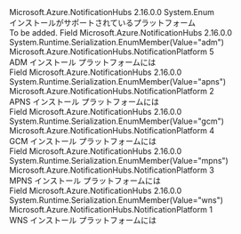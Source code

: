 <Type Name="NotificationPlatform" FullName="Microsoft.Azure.NotificationHubs.NotificationPlatform">
  <TypeSignature Language="C#" Value="public enum NotificationPlatform" />
  <TypeSignature Language="ILAsm" Value=".class public auto ansi sealed NotificationPlatform extends System.Enum" />
  <TypeSignature Language="DocId" Value="T:Microsoft.Azure.NotificationHubs.NotificationPlatform" />
  <TypeSignature Language="VB.NET" Value="Public Enum NotificationPlatform" />
  <TypeSignature Language="F#" Value="type NotificationPlatform = " />
  <AssemblyInfo>
    <AssemblyName>Microsoft.Azure.NotificationHubs</AssemblyName>
    <AssemblyVersion>2.16.0.0</AssemblyVersion>
  </AssemblyInfo>
  <Base>
    <BaseTypeName>System.Enum</BaseTypeName>
  </Base>
  <Docs>
    <summary>
            インストールがサポートされているプラットフォーム
            </summary>
    <remarks>To be added.</remarks>
  </Docs>
  <Members>
    <Member MemberName="Adm">
      <MemberSignature Language="C#" Value="Adm" />
      <MemberSignature Language="ILAsm" Value=".field public static literal valuetype Microsoft.Azure.NotificationHubs.NotificationPlatform Adm = int32(5)" />
      <MemberSignature Language="DocId" Value="F:Microsoft.Azure.NotificationHubs.NotificationPlatform.Adm" />
      <MemberSignature Language="VB.NET" Value="Adm" />
      <MemberSignature Language="F#" Value="Adm = 5" Usage="Microsoft.Azure.NotificationHubs.NotificationPlatform.Adm" />
      <MemberType>Field</MemberType>
      <AssemblyInfo>
        <AssemblyName>Microsoft.Azure.NotificationHubs</AssemblyName>
        <AssemblyVersion>2.16.0.0</AssemblyVersion>
      </AssemblyInfo>
      <Attributes>
        <Attribute>
          <AttributeName>System.Runtime.Serialization.EnumMember(Value="adm")</AttributeName>
        </Attribute>
      </Attributes>
      <ReturnValue>
        <ReturnType>Microsoft.Azure.NotificationHubs.NotificationPlatform</ReturnType>
      </ReturnValue>
      <MemberValue>5</MemberValue>
      <Docs>
        <summary>
            ADM インストール プラットフォームには
            </summary>
      </Docs>
    </Member>
    <Member MemberName="Apns">
      <MemberSignature Language="C#" Value="Apns" />
      <MemberSignature Language="ILAsm" Value=".field public static literal valuetype Microsoft.Azure.NotificationHubs.NotificationPlatform Apns = int32(2)" />
      <MemberSignature Language="DocId" Value="F:Microsoft.Azure.NotificationHubs.NotificationPlatform.Apns" />
      <MemberSignature Language="VB.NET" Value="Apns" />
      <MemberSignature Language="F#" Value="Apns = 2" Usage="Microsoft.Azure.NotificationHubs.NotificationPlatform.Apns" />
      <MemberType>Field</MemberType>
      <AssemblyInfo>
        <AssemblyName>Microsoft.Azure.NotificationHubs</AssemblyName>
        <AssemblyVersion>2.16.0.0</AssemblyVersion>
      </AssemblyInfo>
      <Attributes>
        <Attribute>
          <AttributeName>System.Runtime.Serialization.EnumMember(Value="apns")</AttributeName>
        </Attribute>
      </Attributes>
      <ReturnValue>
        <ReturnType>Microsoft.Azure.NotificationHubs.NotificationPlatform</ReturnType>
      </ReturnValue>
      <MemberValue>2</MemberValue>
      <Docs>
        <summary>
            APNS インストール プラットフォームには
            </summary>
      </Docs>
    </Member>
    <Member MemberName="Gcm">
      <MemberSignature Language="C#" Value="Gcm" />
      <MemberSignature Language="ILAsm" Value=".field public static literal valuetype Microsoft.Azure.NotificationHubs.NotificationPlatform Gcm = int32(4)" />
      <MemberSignature Language="DocId" Value="F:Microsoft.Azure.NotificationHubs.NotificationPlatform.Gcm" />
      <MemberSignature Language="VB.NET" Value="Gcm" />
      <MemberSignature Language="F#" Value="Gcm = 4" Usage="Microsoft.Azure.NotificationHubs.NotificationPlatform.Gcm" />
      <MemberType>Field</MemberType>
      <AssemblyInfo>
        <AssemblyName>Microsoft.Azure.NotificationHubs</AssemblyName>
        <AssemblyVersion>2.16.0.0</AssemblyVersion>
      </AssemblyInfo>
      <Attributes>
        <Attribute>
          <AttributeName>System.Runtime.Serialization.EnumMember(Value="gcm")</AttributeName>
        </Attribute>
      </Attributes>
      <ReturnValue>
        <ReturnType>Microsoft.Azure.NotificationHubs.NotificationPlatform</ReturnType>
      </ReturnValue>
      <MemberValue>4</MemberValue>
      <Docs>
        <summary>
            GCM インストール プラットフォームには
            </summary>
      </Docs>
    </Member>
    <Member MemberName="Mpns">
      <MemberSignature Language="C#" Value="Mpns" />
      <MemberSignature Language="ILAsm" Value=".field public static literal valuetype Microsoft.Azure.NotificationHubs.NotificationPlatform Mpns = int32(3)" />
      <MemberSignature Language="DocId" Value="F:Microsoft.Azure.NotificationHubs.NotificationPlatform.Mpns" />
      <MemberSignature Language="VB.NET" Value="Mpns" />
      <MemberSignature Language="F#" Value="Mpns = 3" Usage="Microsoft.Azure.NotificationHubs.NotificationPlatform.Mpns" />
      <MemberType>Field</MemberType>
      <AssemblyInfo>
        <AssemblyName>Microsoft.Azure.NotificationHubs</AssemblyName>
        <AssemblyVersion>2.16.0.0</AssemblyVersion>
      </AssemblyInfo>
      <Attributes>
        <Attribute>
          <AttributeName>System.Runtime.Serialization.EnumMember(Value="mpns")</AttributeName>
        </Attribute>
      </Attributes>
      <ReturnValue>
        <ReturnType>Microsoft.Azure.NotificationHubs.NotificationPlatform</ReturnType>
      </ReturnValue>
      <MemberValue>3</MemberValue>
      <Docs>
        <summary>
            MPNS インストール プラットフォームには
            </summary>
      </Docs>
    </Member>
    <Member MemberName="Wns">
      <MemberSignature Language="C#" Value="Wns" />
      <MemberSignature Language="ILAsm" Value=".field public static literal valuetype Microsoft.Azure.NotificationHubs.NotificationPlatform Wns = int32(1)" />
      <MemberSignature Language="DocId" Value="F:Microsoft.Azure.NotificationHubs.NotificationPlatform.Wns" />
      <MemberSignature Language="VB.NET" Value="Wns" />
      <MemberSignature Language="F#" Value="Wns = 1" Usage="Microsoft.Azure.NotificationHubs.NotificationPlatform.Wns" />
      <MemberType>Field</MemberType>
      <AssemblyInfo>
        <AssemblyName>Microsoft.Azure.NotificationHubs</AssemblyName>
        <AssemblyVersion>2.16.0.0</AssemblyVersion>
      </AssemblyInfo>
      <Attributes>
        <Attribute>
          <AttributeName>System.Runtime.Serialization.EnumMember(Value="wns")</AttributeName>
        </Attribute>
      </Attributes>
      <ReturnValue>
        <ReturnType>Microsoft.Azure.NotificationHubs.NotificationPlatform</ReturnType>
      </ReturnValue>
      <MemberValue>1</MemberValue>
      <Docs>
        <summary>
            WNS インストール プラットフォームには
            </summary>
      </Docs>
    </Member>
  </Members>
</Type>